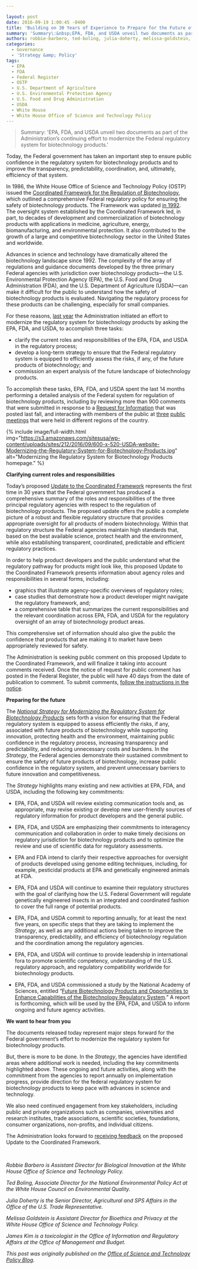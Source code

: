 ```yaml
---

layout: post
date: 2016-09-19 1:00:45 -0400
title: 'Building on 30 Years of Experience to Prepare for the Future of Biotechnology'
summary: 'Summary\:&nbsp;EPA, FDA, and USDA unveil two documents as part of the Administration&rsquo;s continuing effort to modernize the Federal regulatory system for biotechnology products. Today, the Federal government has taken an important step to ensure public confidence in the regulatory system for biotechnology products and to improve the transparency, predictability, coordination, and, ultimately, efficiency of that'
authors: robbie-barbero, ted-boling, julia-doherty, melissa-goldstein, james-kim
categories:
  - Governance
  - 'Strategy &amp; Policy'
tags:
  - EPA
  - FDA
  - Federal Register
  - OSTP
  - U.S. Department of Agriculture
  - U.S. Environmental Protection Agency
  - U.S. Food and Drug Administration
  - USDA
  - White House
  - White House Office of Science and Technology Policy
---
```


> Summary: 'EPA, FDA, and USDA unveil two documents as part of the Administration’s continuing effort to modernize the Federal regulatory system for biotechnology products.'

Today, the Federal government has taken an important step to ensure public confidence in the regulatory system for biotechnology products and to improve the transparency, predictability, coordination, and, ultimately, efficiency of that system.

In 1986, the White House Office of Science and Technology Policy (OSTP) issued the <a href="https://www.aphis.usda.gov/brs/fedregister/coordinated_framework.pdf" target="_blank">Coordinated Framework for the Regulation of Biotechnology</a>, which outlined a comprehensive Federal regulatory policy for ensuring the safety of biotechnology products. The Framework was updated <a href="https://www.whitehouse.gov/sites/default/files/microsites/ostp/57_fed_reg_6753__1992.pdf" target="_blank">in 1992</a>. The oversight system established by the Coordinated Framework led, in part, to decades of development and commercialization of biotechnology products with applications in medicine, agriculture, energy, biomanufacturing, and environmental protection. It also contributed to the growth of a large and competitive biotechnology sector in the United States and worldwide.

Advances in science and technology have dramatically altered the biotechnology landscape since 1992. The complexity of the array of regulations and guidance documents developed by the three primary Federal agencies with jurisdiction over biotechnology products—the U.S. Environmental Protection Agency (EPA), the U.S. Food and Drug Administration (FDA), and the U.S. Department of Agriculture (USDA)—can make it difficult for the public to understand how the safety of biotechnology products is evaluated. Navigating the regulatory process for these products can be challenging, especially for small companies.

For these reasons, <a href="https://www.whitehouse.gov/blog/2015/07/02/improving-transparency-and-ensuring-continued-safety-biotechnology" target="_blank">last year</a> the Administration initiated an effort to modernize the regulatory system for biotechnology products by asking the EPA, FDA, and USDA, to accomplish three tasks:

  * clarify the current roles and responsibilities of the EPA, FDA, and USDA in the regulatory process;
  * develop a long-term strategy to ensure that the Federal regulatory system is equipped to efficiently assess the risks, if any, of the future products of biotechnology; and
  * commission an expert analysis of the future landscape of biotechnology products.

To accomplish these tasks, EPA, FDA, and USDA spent the last 14 months performing a detailed analysis of the Federal system for regulation of biotechnology products, including by reviewing more than 900 comments that were submitted in response to a <a href="https://www.federalregister.gov/articles/2015/10/06/2015-25325/clarifying-current-roles-and-responsibilities-described-in-the-coordinated-framework-for-the" target="_blank">Request for Information</a> that was posted last fall, and interacting with members of the public at [three](http://www.fda.gov/NewsEvents/MeetingsConferencesWorkshops/ucm463783.htm) [public](https://www.epa.gov/regulation-biotechnology-under-tsca-and-fifra/modernizing-regulatory-system-biotechnology-products-0) [meetings](https://www.aphis.usda.gov/aphis/ourfocus/biotechnology/stakeholder-meetings/cf_meeting/) that were held in different regions of the country.


{% include image/full-width.html img="https://s3.amazonaws.com/sitesusa/wp-content/uploads/sites/212/2016/09/600-x-520-USDA-website-Modernizing-the-Regulatory-System-for-Biotechnology-Products.jpg" alt="Modernizing the Regulatory System for Biotechnology Products homepage." %}

**Clarifying current roles and responsibilities**

Today’s proposed <a href="https://www.whitehouse.gov/sites/default/files/microsites/ostp/biotech_coordinated_framework.pdf" target="_blank">Update to the Coordinated Framework</a> represents the first time in 30 years that the Federal government has produced a comprehensive summary of the roles and responsibilities of the three principal regulatory agencies with respect to the regulation of biotechnology products. The proposed update offers the public a complete picture of a robust and flexible regulatory structure that provides appropriate oversight for all products of modern biotechnology. Within that regulatory structure the Federal agencies maintain high standards that, based on the best available science, protect health and the environment, while also establishing transparent, coordinated, predictable and efficient regulatory practices.

In order to help product developers and the public understand what the regulatory pathway for products might look like, this proposed Update to the Coordinated Framework presents information about agency roles and responsibilities in several forms, including:

  * graphics that illustrate agency-specific overviews of regulatory roles;
  * case studies that demonstrate how a product developer might navigate the regulatory framework, and;
  * a comprehensive table that summarizes the current responsibilities and the relevant coordination across EPA, FDA, and USDA for the regulatory oversight of an array of biotechnology product areas.

This comprehensive set of information should also give the public the confidence that products that are making it to market have been appropriately reviewed for safety.

The Administration is seeking public comment on this proposed Update to the Coordinated Framework, and will finalize it taking into account comments received. Once the notice of request for public comment has posted in the Federal Register, the public will have 40 days from the date of publication to comment. To submit comments, <a href="https://www.regulations.gov/docket?D=FDA-2015-N-3403" target="_blank">follow the instructions in the notice</a>.

**Preparing for the future**

The <a href="https://www.whitehouse.gov/sites/default/files/microsites/ostp/biotech_national_strategy_final.pdf" target="_blank"><em>National Strategy for Modernizing the Regulatory System for Biotechnology Products</em></a> sets forth a vision for ensuring that the Federal regulatory system is equipped to assess efficiently the risks, if any, associated with future products of biotechnology while supporting innovation, protecting health and the environment, maintaining public confidence in the regulatory process, increasing transparency and predictability, and reducing unnecessary costs and burdens. In the _Strategy_, the Federal agencies demonstrate their sustained commitment to ensure the safety of future products of biotechnology, increase public confidence in the regulatory system, and prevent unnecessary barriers to future innovation and competitiveness.

The _Strategy_ highlights many existing and new activities at EPA, FDA, and USDA, including the following key commitments:

  * EPA, FDA, and USDA will review existing communication tools and, as appropriate, may revise existing or develop new user-friendly sources of regulatory information for product developers and the general public.

  * EPA, FDA, and USDA are emphasizing their commitments to interagency communication and collaboration in order to make timely decisions on regulatory jurisdiction for biotechnology products and to optimize the review and use of scientific data for regulatory assessments.

  * EPA and FDA intend to clarify their respective approaches for oversight of products developed using genome editing techniques, including, for example, pesticidal products at EPA and genetically engineered animals at FDA.

  * EPA, FDA and USDA will continue to examine their regulatory structures with the goal of clarifying how the U.S. Federal Government will regulate genetically engineered insects in an integrated and coordinated fashion to cover the full range of potential products.

  * EPA, FDA, and USDA commit to reporting annually, for at least the next five years, on specific steps that they are taking to implement the _Strategy_, as well as any additional actions being taken to improve the transparency, predictability, and efficiency of biotechnology regulation and the coordination among the regulatory agencies.

  * EPA, FDA, and USDA will continue to provide leadership in international fora to promote scientific competency, understanding of the U.S. regulatory approach, and regulatory compatibility worldwide for biotechnology products.

  * EPA, FDA, and USDA commissioned a study by the National Academy of Sciences, entitled “[Future Biotechnology Products and Opportunities to Enhance Capabilities of the Biotechnology Regulatory System](http://nas-sites.org/biotech/).” A report is forthcoming, which will be used by the EPA, FDA, and USDA to inform ongoing and future agency activities.

**We want to hear from you**

The documents released today represent major steps forward for the Federal government’s effort to modernize the regulatory system for biotechnology products.

But, there is more to be done. In the _Strategy_, the agencies have identified areas where additional work is needed, including the key commitments highlighted above. These ongoing and future activities, along with the commitment from the agencies to report annually on implementation progress, provide direction for the federal regulatory system for biotechnology products to keep pace with advances in science and technology.

We also need continued engagement from key stakeholders, including public and private organizations such as companies, universities and research institutes, trade associations, scientific societies, foundations, consumer organizations, non-profits, and individual citizens.

The Administration looks forward to <a href="https://www.regulations.gov/docket?D=FDA-2015-N-3403" target="_blank">receiving feedback</a> on the proposed Update to the Coordinated Framework.

&nbsp;

_Robbie Barbero is Assistant Director for Biological Innovation at the White House Office of Science and Technology Policy._

_Ted Boling, Associate Director for the National Environmental Policy Act at the White House Council on Environmental Quality._

_Julia Doherty is the Senior Director, Agricultural and SPS Affairs in the Office of the U.S. Trade Representative._

_Melissa Goldstein is Assistant Director for Bioethics and Privacy at the White House Office of Science and Technology Policy._

_James Kim is a toxicologist in the Office of Information and Regulatory Affairs at the Office of Management and Budget._

_This post was originally published on the [Office of Science and Technology Policy Blog](https://www.whitehouse.gov/administration/eop/ostp/blog)._